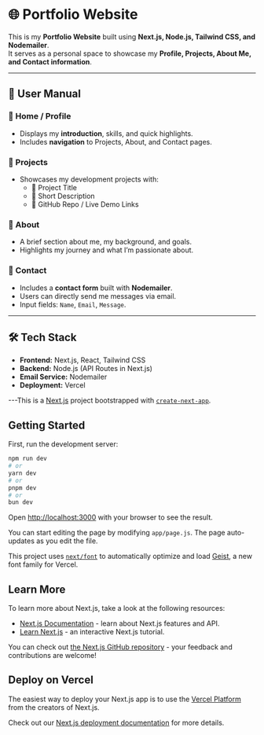 # 🌐 Portfolio Website

This is my **Portfolio Website** built using **Next.js, Node.js, Tailwind CSS, and Nodemailer**.  
It serves as a personal space to showcase my **Profile, Projects, About Me, and Contact information**.  

---

## 📖 User Manual

### 🔹 Home / Profile
- Displays my **introduction**, skills, and quick highlights.  
- Includes **navigation** to Projects, About, and Contact pages.  

### 🔹 Projects
- Showcases my development projects with:  
  - 📂 Project Title  
  - 📝 Short Description  
  - 🔗 GitHub Repo / Live Demo Links  

### 🔹 About
- A brief section about me, my background, and goals.  
- Highlights my journey and what I’m passionate about.  

### 🔹 Contact
- Includes a **contact form** built with **Nodemailer**.  
- Users can directly send me messages via email.  
- Input fields: `Name`, `Email`, `Message`.  

---

## 🛠️ Tech Stack
- **Frontend:** Next.js, React, Tailwind CSS  
- **Backend:** Node.js (API Routes in Next.js)  
- **Email Service:** Nodemailer  
- **Deployment:** Vercel  

---This is a [Next.js](https://nextjs.org) project bootstrapped with [`create-next-app`](https://github.com/vercel/next.js/tree/canary/packages/create-next-app).

## Getting Started

First, run the development server:

```bash
npm run dev
# or
yarn dev
# or
pnpm dev
# or
bun dev
```

Open [http://localhost:3000](http://localhost:3000) with your browser to see the result.

You can start editing the page by modifying `app/page.js`. The page auto-updates as you edit the file.

This project uses [`next/font`](https://nextjs.org/docs/app/building-your-application/optimizing/fonts) to automatically optimize and load [Geist](https://vercel.com/font), a new font family for Vercel.

## Learn More

To learn more about Next.js, take a look at the following resources:

- [Next.js Documentation](https://nextjs.org/docs) - learn about Next.js features and API.
- [Learn Next.js](https://nextjs.org/learn) - an interactive Next.js tutorial.

You can check out [the Next.js GitHub repository](https://github.com/vercel/next.js) - your feedback and contributions are welcome!

## Deploy on Vercel

The easiest way to deploy your Next.js app is to use the [Vercel Platform](https://vercel.com/new?utm_medium=default-template&filter=next.js&utm_source=create-next-app&utm_campaign=create-next-app-readme) from the creators of Next.js.

Check out our [Next.js deployment documentation](https://nextjs.org/docs/app/building-your-application/deploying) for more details.
